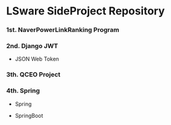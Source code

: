 # LSware SideProject Repository

### 1st. NaverPowerLinkRanking Program



### 2nd. Django JWT

- JSON Web Token



### 3th. QCEO Project



### 4th. Spring

- Spring

- SpringBoot

